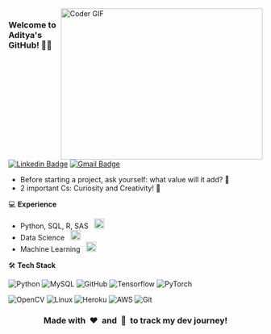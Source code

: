<img align="right" src="https://github.com/adityabindra01/adityabindra/blob/main/fun_coder.gif" alt="Coder GIF" width="400" height="300">

### Welcome to Aditya's GitHub! 🧑‍💻 
[![Linkedin Badge](https://img.shields.io/badge/-adityabindra-blue?style=flat-square&logo=Linkedin&logoColor=white&link=https://www.linkedin.com/in/adityabindra01/)](https://www.linkedin.com/in/adityabindra01/)
[![Gmail Badge](https://img.shields.io/badge/-adityabindra01@gmail.com-c14438?style=flat-square&logo=Gmail&logoColor=white&link=mailto:adityabindra01@gmail.com)](mailto:adityabindra01@gmail.com) 

- Before starting a project, ask yourself: what value will it add? 🎯
- 2 important Cs: Curiosity and Creativity! 🔎

 💻 **Experience** 
- Python, SQL, R, SAS &nbsp; <img src="https://media.giphy.com/media/c0Jwn0I22a3XHgPaft/giphy.gif" height="20"> 
- Data Science &nbsp; <img src="https://media.giphy.com/media/l2JdTgYZ7VG4EeBVe/giphy.gif" height="20">
- Machine Learning &nbsp; <img src="https://media.giphy.com/media/3o6Yg4GUVgIUg3bf7W/giphy.gif" height="20">

🛠 **Tech Stack**

![Python](https://img.shields.io/badge/-Python-000000?style=flat&logo=python)
![MySQL](https://img.shields.io/badge/-MySQL-000000?style=flat&logo=MySQL)
![GitHub](https://img.shields.io/badge/-GitHub-000000?style=flat&logo=github&logoColor=FFFFFF)
![Tensorflow](https://img.shields.io/badge/-Tensorflow-000000?style=flat&logo=tensorflow)
![PyTorch](https://img.shields.io/badge/-PyTorch-000000?style=flat&logo=pytorch)

![OpenCV](https://img.shields.io/badge/-OpenCV-000000?style=flat&logo=opencv)
![Linux](https://img.shields.io/badge/-Linux-000000?style=flat&logo=linux&logoColor=FCC624)
![Heroku](https://img.shields.io/badge/-Heroku-000000?style=flat&logo=heroku)
![AWS](https://img.shields.io/badge/AWS-000000?style=flat-square&logo=amazon-aws)
![Git](https://img.shields.io/badge/-Git-000000?style=flat&logo=git&logoColor=F05032)

<div align="center">
    <h3 align="center">Made with &nbsp;❤️&nbsp; and &nbsp;🧠&nbsp; to track my dev journey!</h3>
</div>
